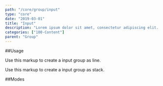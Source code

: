 ```yaml
---
path: "/core/group/input"
type: "core"
date: "2019-03-01"
title: "Input"
description: "Lorem ipsum dolor sit amet, consectetur adipiscing elit. Nunc tempus laoreet leo sit amet iaculis."
categories: ["100-Content"]
parent: "Group"
---
```


##Usage

Use this markup to create a input group as line.

<script type="text/plain" class="language-markup">
  <div class="group">
  
    <div class="group_inner">
      <button type="button" class="btn">
        <span><!-- content --></span>
      </button>
    </div>

    <input type="text" class="form-item">

    <div class="group_inner">
      <button type="button" class="btn">
        <span><!-- content --></span>
      </button>
    </div>
    
  </div>
</script>

Use this markup to create a input group as stack.

<script type="text/plain" class="language-markup">
  <div class="group">
  
    <div class="group_inner">
      <button type="button" class="btn">
        <span><!-- content --></span>
      </button>
      <button type="button" class="btn">
        <span><!-- content --></span>
      </button>
    </div>

    <input type="text" class="form-item">
    
    <div class="group_inner">
      <button type="button" class="btn">
        <span><!-- content --></span>
      </button>
      <button type="button" class="btn">
        <span><!-- content --></span>
      </button>
    </div>
    
  </div>
</script>

##Modes

<demo>
  <demovanilla src="demos/inline/demos/group/input-line">
  </demovanilla>
  <demovanilla src="demos/inline/demos/group/input-stack">
  </demovanilla>
</demo>
